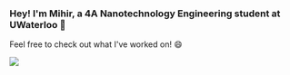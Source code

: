 ### Hey! I'm Mihir, a 4A Nanotechnology Engineering student at UWaterloo 👋
Feel free to check out what I've worked on! 😄

![](https://komarev.com/ghpvc/?username=MihirKakkar&color=red&style=flat-square)

<!--
**MihirKakkar/MihirKakkar** is a ✨ _special_ ✨ repository because its `README.md` (this file) appears on your GitHub profile.

Here are some ideas to get you started:

- 🔭 I’m currently working on ...
- 🌱 I’m currently learning ...
- 👯 I’m looking to collaborate on ...
- 🤔 I’m looking for help with ...
- 💬 Ask me about ...
- 📫 How to reach me: ...
- 😄 Pronouns: ...
- ⚡ Fun fact: ...
-->
